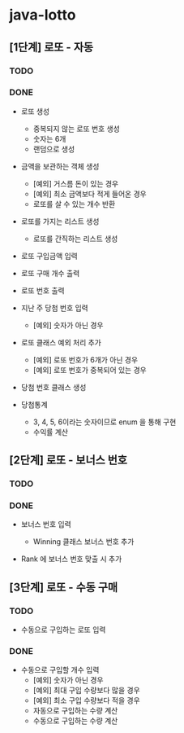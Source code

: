 # java-lotto

## [1단계] 로또 - 자동
### TODO 


### DONE
* 로또 생성
    * 중복되지 않는 로또 번호 생성 
    * 숫자는 6개
    * 랜덤으로 생성
    
* 금액을 보관하는 객체 생성
    * [예외] 거스름 돈이 있는 경우
    * [예외] 최소 금액보다 적게 들어온 경우
    * 로또를 살 수 있는 개수 반환

* 로또를 가지는 리스트 생성
    * 로또를 간직하는 리스트 생성
    
* 로또 구입금액 입력
* 로또 구매 개수 출력
* 로또 번호 출력

* 지난 주 당첨 번호 입력
    * [예외] 숫자가 아닌 경우
    
* 로또 클래스 예외 처리 추가
    * [예외] 로또 번호가 6개가 아닌 경우
    * [예외] 로또 번호가 중복되어 있는 경우
    
* 당첨 번호 클래스 생성

* 당첨통계
    * 3, 4, 5, 6이라는 숫자이므로 enum 을 통해 구현
    * 수익률 계산
    
## [2단계] 로또 - 보너스 번호
### TODO 
    

### DONE
* 보너스 번호 입력
    * Winning 클래스 보너스 번호 추가
    
* Rank 에 보너스 번호 맞출 시 추가    

## [3단계] 로또 - 수동 구매
### TODO
* 수동으로 구입하는 로또 입력

### DONE
* 수동으로 구입할 개수 입력
    * [예외] 숫자가 아닌 경우
    * [예외] 최대 구입 수량보다 많을 경우
    * [예외] 최소 구입 수량보다 적을 경우
    * 자동으로 구입하는 수량 계산
    * 수동으로 구입하는 수량 계산